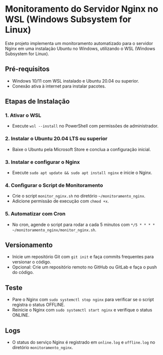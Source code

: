 # Monitoramento do Servidor Nginx no WSL (Windows Subsystem for Linux)

Este projeto implementa um monitoramento automatizado para o servidor Nginx em uma instalação Ubuntu no Windows, utilizando o WSL (Windows Subsystem for Linux).

## Pré-requisitos
- Windows 10/11 com WSL instalado e Ubuntu 20.04 ou superior.
- Conexão ativa à internet para instalar pacotes.

## Etapas de Instalação
### 1. Ativar o WSL
- Execute `wsl --install` no PowerShell com permissões de administrador.

### 2. Instalar o Ubuntu 20.04 LTS ou superior
- Baixe o Ubuntu pela Microsoft Store e conclua a configuração inicial.

### 3. Instalar e configurar o Nginx
- Execute `sudo apt update && sudo apt install nginx` e inicie o Nginx.

### 4. Configurar o Script de Monitoramento
- Crie o script `monitor_nginx.sh` no diretório `~/monitoramento_nginx`.
- Adicione permissão de execução com `chmod +x`.

### 5. Automatizar com Cron
- No cron, agende o script para rodar a cada 5 minutos com `*/5 * * * * ~/monitoramento_nginx/monitor_nginx.sh`.

## Versionamento
- Inicie um repositório Git com `git init` e faça commits frequentes para versionar o código.
- Opcional: Crie um repositório remoto no GitHub ou GitLab e faça o push do código.

## Teste
- Pare o Nginx com `sudo systemctl stop nginx` para verificar se o script registra o status OFFLINE.
- Reinicie o Nginx com `sudo systemctl start nginx` e verifique o status ONLINE.

## Logs
- O status do serviço Nginx é registrado em `online.log` e `offline.log` no diretório `monitoramento_nginx`.


